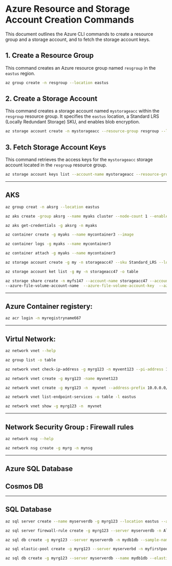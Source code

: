 # Azure Resource and Storage Account Creation Commands

This document outlines the Azure CLI commands to create a resource group and a storage account, and to fetch the storage account keys.

## 1. Create a Resource Group

This command creates an Azure resource group named `resgroup` in the `eastus` region.

```bash
az group create -n resgroup --location eastus
````

## 2\. Create a Storage Account

This command creates a storage account named `mystorageacc` within the `resgroup` resource group. It specifies the `eastus` location, a Standard LRS (Locally Redundant Storage) SKU, and enables blob encryption.

```bash
az storage account create -n mystorageacc --resource-group resgroup --location eastus --sku Standard_LRS --encryption blob
```

## 3\. Fetch Storage Account Keys

This command retrieves the access keys for the `mystorageacc` storage account located in the `resgroup` resource group.

```bash
az storage account keys list --account-name mystorageacc --resource-group resgroup
```
---
## AKS
```bash
az group creat -n aksrg --location eastus
```

```bash
az aks create -group aksrg --name myaks cluster --node-count 1 --enable-addons monitoring --generate-ssh-keys
```

```bash
az aks get-credentials -g aksrg -n myaks
```

```bash
az container create -g myaks --name mycontainer3 --image
```

```bash 
az container logs -g myaks --name mycontainer3
```

```bash
az container attach -g myaks --name mycontainer3
```

```bash
az storage account create -g my -n storageacc47 --sku Standard_LRS --location eastus
```

```bash
az storage account ket list -g my -n storageacc47 -o table
```

```bash
az storage share create -n myfs147 --account-name storageacc47 --account-key
--azure-file-volume-account-name  --azure-file-volume-account-key  --azure-file-volume-share-name  --azure-file-volume-mount-path /logs
```

---
## Azure Container registery:
```bash
az acr login -n myregistryname667
```

---
## Virtul Network:
```bash
az network vnet --help
```

```bash
az group list -o table
```

```bash
az network vnet check-ip-address -g myrg123 -n myvent123 --pi-address 10.2.24
```

```bash
az network vnet create -g myrg123 -name myvnet123
```

```bash
az network vnet create -g myrg123 -n  myvnet --address-prefix 10.0.0.0/16 --subnet-name mysubnet --subnet-prefix 10.0.0.0/24
```

```bash
az network vnet list-endpoint-services -o table -l eastus
```

```bash
az network vnet show -g myrg123 -n  myvnet
```

---
## Network Security Group : Firewall rules
```bash
az network nsg --help
```

```bash
az network nsg create -g myrg -n mynsg
```

---
## Azure SQL Database
## Cosmos DB

---
## SQL Database
```bash
az sql server create --name myserverdb -g myrg123 --location eastus --admin-user testuser --admin-password 123456789!@#
```

```bash
az sql server firewall-rule create -g myrg123 --server myserverdb -n AllowYourIP --start-ip-address 0.0.0.0 --end-ip-address 0.0.0.0
```

```bash
az sql db create -g myrg123 --server myserverdb -n mydb1db --sample-name Sqlstart --service-objective S0 --zone-redundant
```

```bash
az sql elastic-pool create -g myrg123 --server myserverbd -n myfirstpool --dtu 50
```

```bash
az sql db create -g myrg123 --server myserverdb --name mydb1db --elastic-pool myfirstpool
```
